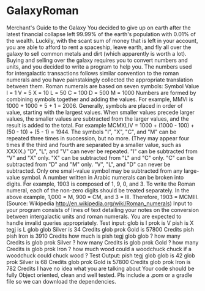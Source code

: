 # GalaxyRoman
Merchant's Guide to the Galaxy  You decided to give up on earth after the latest financial collapse left 99.99% of the earth's population with 0.01% of the wealth. Luckily, with the scant sum of money that is left in your account, you are able to afford to rent a spaceship, leave earth, and fly all over the galaxy to sell common metals and dirt (which apparently is worth a lot).  Buying and selling over the galaxy requires you to convert numbers and units, and you decided to write a program to help you.  The numbers used for intergalactic transactions follows similar convention to the roman numerals and you have painstakingly collected the appropriate translation between them.  Roman numerals are based on seven symbols:  Symbol  Value  I = 1  V = 5  X = 10  L = 50  C = 100  D = 500  M = 1000  Numbers are formed by combining symbols together and adding the values. For example, MMVI is 1000 + 1000 + 5 + 1 = 2006. Generally, symbols are placed in order of value, starting with the largest values. When smaller values precede larger values, the smaller values are subtracted from the larger values, and the result is added to the total. For example MCMXLIV = 1000 + (1000 - 100) + (50 - 10) + (5 - 1) = 1944.  The symbols "I", "X", "C", and "M" can be repeated three times in succession, but no more. (They may appear four times if the third and fourth are separated by a smaller value, such as XXXIX.) "D", "L", and "V" can never be repeated. "I" can be subtracted from "V" and "X" only. "X" can be subtracted from "L" and "C" only. "C" can be subtracted from "D" and "M" only. "V", "L", and "D" can never be subtracted. Only one small-value symbol may be subtracted from any large-value symbol. A number written in Arabic numerals can be broken into digits. For example, 1903 is composed of 1, 9, 0, and 3. To write the Roman numeral, each of the non-zero digits should be treated separately. In the above example, 1,000 = M, 900 = CM, and 3 = III. Therefore, 1903 = MCMIII. (Source: Wikipedia http://en.wikipedia.org/wiki/Roman_numerals)  Input to your program consists of lines of text detailing your notes on the conversion between intergalactic units and roman numerals.  You are expected to handle invalid queries appropriately.  Test input: glob is I prok is V pish is X tegj is L glob glob Silver is 34 Credits glob prok Gold is 57800 Credits pish pish Iron is 3910 Credits how much is pish tegj glob glob ? how many Credits is glob prok Silver ? how many Credits is glob prok Gold ? how many Credits is glob prok Iron ? how much wood could a woodchuck chuck if a woodchuck could chuck wood ?  Test Output: pish tegj glob glob is 42 glob prok Silver is 68 Credits glob prok Gold is 57800 Credits glob prok Iron is 782 Credits I have no idea what you are talking about  Your code should be fully Object oriented, clean and well tested. Pls include a .pom or a gradle file so we can download the dependencies.
